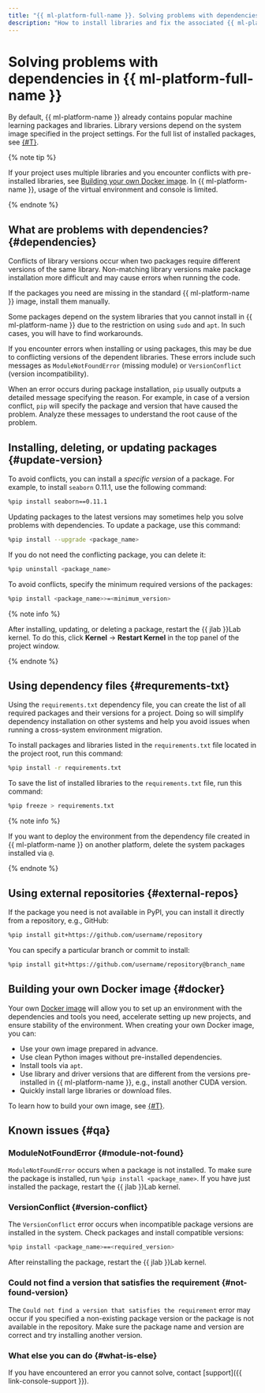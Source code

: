 ```yaml
---
title: "{{ ml-platform-full-name }}. Solving problems with dependencies"
description: "How to install libraries and fix the associated {{ ml-platform-full-name }} errors? Find the answer to this and other questions in this article."
---
```


# Solving problems with dependencies in {{ ml-platform-full-name }}

By default, {{ ml-platform-name }} already contains popular machine learning packages and libraries. Library versions depend on the system image specified in the project settings. For the full list of installed packages, see [{#T}](../concepts/preinstalled-packages.md).

{% note tip %}

If your project uses multiple libraries and you encounter conflicts with pre-installed libraries, see [Building your own Docker image](#docker). In {{ ml-platform-name }}, usage of the virtual environment and console is limited.

{% endnote %}


## What are problems with dependencies? {#dependencies}

Conflicts of library versions occur when two packages require different versions of the same library. Non-matching library versions make package installation more difficult and may cause errors when running the code.

If the packages you need are missing in the standard {{ ml-platform-name }} image, install them manually.

Some packages depend on the system libraries that you cannot install in {{ ml-platform-name }} due to the restriction on using `sudo` and `apt`. In such cases, you will have to find workarounds.

If you encounter errors when installing or using packages, this may be due to conflicting versions of the dependent libraries. These errors include such messages as `ModuleNotFoundError` (missing module) or `VersionConflict` (version incompatibility).

When an error occurs during package installation, `pip` usually outputs a detailed message specifying the reason. For example, in case of a version conflict, `pip` will specify the package and version that have caused the problem. Analyze these messages to understand the root cause of the problem.

## Installing, deleting, or updating packages {#update-version}

To avoid conflicts, you can install a _specific version_ of a package. For example, to install `seaborn` 0.11.1, use the following command:

```bash
%pip install seaborn==0.11.1
```

Updating packages to the latest versions may sometimes help you solve problems with dependencies. To update a package, use this command:

```bash
%pip install --upgrade <package_name>
```

If you do not need the conflicting package, you can delete it:

```bash
%pip uninstall <package_name>
```

To avoid conflicts, specify the minimum required versions of the packages:

```bash
%pip install <package_name>>=<minimum_version>
```

{% note info %}

After installing, updating, or deleting a package, restart the {{ jlab }}Lab kernel. To do this, click **Kernel** → **Restart Kernel** in the top panel of the project window.

{% endnote %}


## Using dependency files {#requrements-txt}

Using the `requirements.txt` dependency file, you can create the list of all required packages and their versions for a project. Doing so will simplify dependency installation on other systems and help you avoid issues when running a cross-system environment migration.

To install packages and libraries listed in the `requirements.txt` file located in the project root, run this command:

```bash
%pip install -r requirements.txt
```

To save the list of installed libraries to the `requirements.txt` file, run this command:

```bash
%pip freeze > requirements.txt
```

{% note info %}

If you want to deploy the environment from the dependency file created in {{ ml-platform-name }} on another platform, delete the system packages installed via `@`.

{% endnote %}

## Using external repositories {#external-repos}

If the package you need is not available in PyPI, you can install it directly from a repository, e.g., GitHub:

```bash
%pip install git+https://github.com/username/repository
```

You can specify a particular branch or commit to install:

```bash
%pip install git+https://github.com/username/repository@branch_name
```

## Building your own Docker image {#docker}

Your own [Docker image](../concepts/docker.md) will allow you to set up an environment with the dependencies and tools you need, accelerate setting up new projects, and ensure stability of the environment. When creating your own Docker image, you can:

* Use your own image prepared in advance.
* Use clean Python images without pre-installed dependencies.
* Install tools via `apt`.
* Use library and driver versions that are different from the versions pre-installed in {{ ml-platform-name }}, e.g., install another CUDA version.
* Quickly install large libraries or download files.

To learn how to build your own image, see [{#T}](../operations/user-images.md).

## Known issues {#qa}

### ModuleNotFoundError {#module-not-found}

`ModuleNotFoundError` occurs when a package is not installed. To make sure the package is installed, run `%pip install <package_name>`. If you have just installed the package, restart the {{ jlab }}Lab kernel.

### VersionConflict {#version-conflict}

The `VersionConflict` error occurs when incompatible package versions are installed in the system. Check packages and install compatible versions:

```bash
%pip install <package_name>==<required_version>
```

After reinstalling the package, restart the {{ jlab }}Lab kernel.

### Could not find a version that satisfies the requirement {#not-found-version}

The `Could not find a version that satisfies the requirement` error may occur if you specified a non-existing package version or the package is not available in the repository. Make sure the package name and version are correct and try installing another version.

### What else you can do {#what-is-else}

If you have encountered an error you cannot solve, contact [support]({{ link-console-support }}).